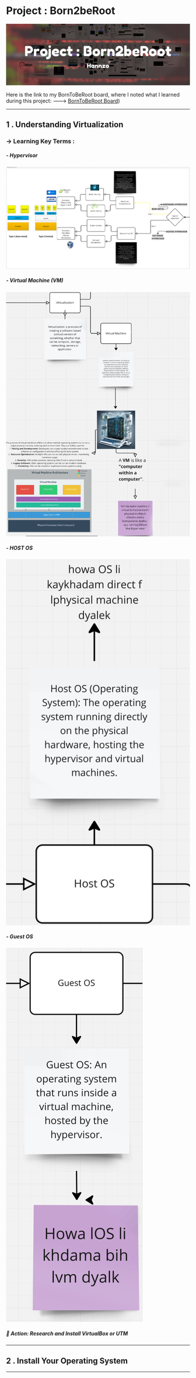 # Project : Born2beRoot

![](attachment/34928c210dc3c762fa0dd94719e0ea9e.png)






Here is the link to my BornToBeRoot board, where I noted what I learned during this project: ---> [BornToBeRoot Board](https://miro.com/app/board/uXjVLzBvyb8=/))







---

## 1 . Understanding Virtualization
### -> Learning Key Terms :
##### - Hypervisor

![](attachment/f9eed078f3290875a208d037cecb9460.png)

##### - Virtual Machine (VM)

![](attachment/72ad77d81e5d6fcf6d8c43fe876d000f.png)
##### - HOST OS

![](attachment/47353b2b001a30e6b216e715d6d86f2e.png)

##### - Guest OS

![](attachment/86f974c205df545dfe5cb66e4b9cb1bf.png)

##### 📝 Action: Research and Install VirtualBox or UTM

---

## 2 . Install Your Operating System



---